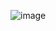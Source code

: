 ![image](https://user-images.githubusercontent.com/68818952/123977028-9c761300-d9f9-11eb-8ff0-a2203a1b5bd5.png)

